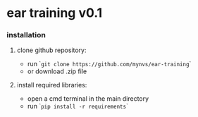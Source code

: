 # ear training v0.1

### installation

1. clone github repository:
   	- run \``git clone https://github.com/mynvs/ear-training`\`
   	- or download .zip file

2. install required libraries:
   	- open a cmd terminal in the main directory
	- run \``pip install -r requirements`\`
